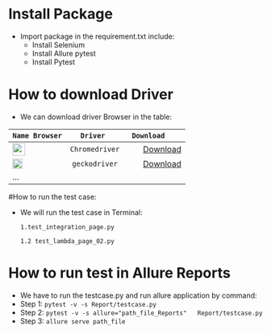 
# Install Package 
+ Import package in the requirement.txt include:
    + Install Selenium  
    + Install Allure pytest   
    + Install Pytest

# How to download Driver
+ We can download driver Browser in the table:

|`Name Browser`  | `Driver  `           |          `Download    `                |                        
|-------------- |:------------------:|--------------------------------:     |
|<img src="https://cdn2.iconfinder.com/data/icons/social-media-8/512/Chrome.png" width="25" height="25" />        | `Chromedriver `    |[Download](ChromeDriver93.0.4577.15)     |
|<img src="https://upload.wikimedia.org/wikipedia/commons/1/16/Firefox_logo%2C_2017.png" width="20" height="20" />       | `geckodriver `     |[Download](geckodriver-v0.29.1-win64.zip) |
| ...           |                    |                                      |
                                               
#How to run the test case:
+ We will run the test case in Terminal:

    `1.test_integration_page.py`
      
    `1.2 test_lambda_page_02.py`

# How to run test  in Allure Reports

+ We have to run the testcase.py and run allure application by command:
+ Step 1: `pytest -v -s Report/testcase.py`
+ Step 2: `pytest -v -s allure="path_file_Reports"   Report/testcase.py `
+ Step 3: `allure serve path_file `



        
